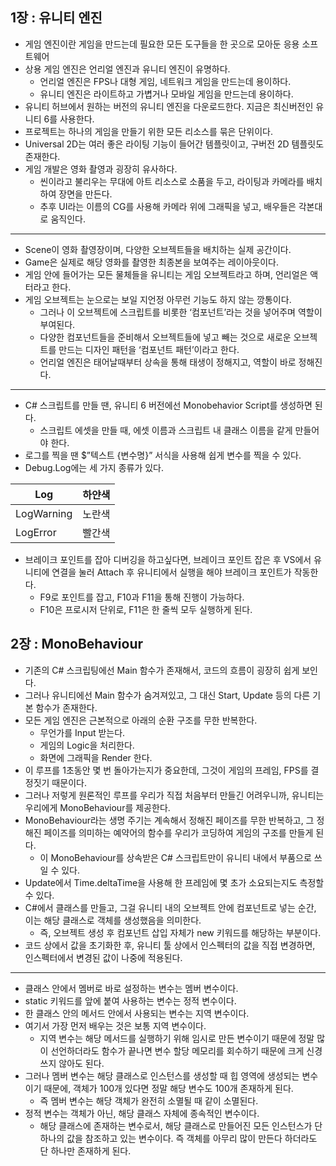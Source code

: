 ## 1장 : 유니티 엔진

- 게임 엔진이란 게임을 만드는데 필요한 모든 도구들을 한 곳으로 모아둔 응용 소프트웨어
- 상용 게임 엔진은 언리얼 엔진과 유니티 엔진이 유명하다.
    - 언리얼 엔진은 FPS나 대형 게임, 네트워크 게임을 만드는데 용이하다.
    - 유니티 엔진은 라이트하고 가볍거나 모바일 게임을 만드는데 용이하다.
- 유니티 허브에서 원하는 버전의 유니티 엔진을 다운로드한다. 지금은 최신버전인 유니티 6를 사용한다.
- 프로젝트는 하나의 게임을 만들기 위한 모든 리소스를 묶은 단위이다.
- Universal 2D는 여러 좋은 라이팅 기능이 들어간 템플릿이고, 구버전 2D 템플릿도 존재한다.
- 게임 개발은 영화 촬영과 굉장히 유사하다.
    - 씬이라고 불리우는 무대에 아트 리소스로 소품을 두고, 라이팅과 카메라를 배치하여 장면을 만든다.
    - 추후 UI라는 이름의 CG를 사용해 카메라 위에 그래픽을 넣고, 배우들은 각본대로 움직인다.

---

- Scene이 영화 촬영장이며, 다양한 오브젝트들을 배치하는 실제 공간이다.
- Game은 실제로 해당 영화를 촬영한 최종본을 보여주는 레이아웃이다.
- 게임 안에 들어가는 모든 물체들을 유니티는 게임 오브젝트라고 하며, 언리얼은 액터라고 한다.
- 게임 오브젝트는 눈으로는 보일 지언정 아무런 기능도 하지 않는 깡통이다.
    - 그러나 이 오브젝트에 스크립트를 비롯한 ‘컴포넌트’라는 것을 넣어주며 역할이 부여된다.
    - 다양한 컴포넌트들을 준비해서 오브젝트들에 넣고 빼는 것으로 새로운 오브젝트를 만드는 디자인 패턴을 ‘컴포넌트 패턴’이라고 한다.
    - 언리얼 엔진은 태어날때부터 상속을 통해 태생이 정해지고, 역할이 바로 정해진다.
---

- C# 스크립트를 만들 땐, 유니티 6 버전에선 Monobehavior Script를 생성하면 된다.
    - 스크립트 에셋을 만들 때, 에셋 이름과 스크립트 내 클래스 이름을 같게 만들어야 한다.
- 로그를 찍을 땐 $”텍스트 {변수명}” 서식을 사용해 쉽게 변수를 찍을 수 있다.
- Debug.Log에는 세 가지 종류가 있다.

| Log | 하얀색 |
| --- | --- |
| LogWarning | 노란색 |
| LogError | 빨간색 |
- 브레이크 포인트를 잡아 디버깅을 하고싶다면, 브레이크 포인트 잡은 후 VS에서 유니티에 연결을 눌러 Attach 후 유니티에서 실행을 해야 브레이크 포인트가 작동한다.
    - F9로 포인트를 잡고, F10과 F11을 통해 진행이 가능하다.
    - F10은 프로시저 단위로, F11은 한 줄씩 모두 실행하게 된다.

## 2장 : MonoBehaviour

- 기존의 C# 스크립팅에선 Main 함수가 존재해서, 코드의 흐름이 굉장히 쉽게 보인다.
- 그러나 유니티에선 Main 함수가 숨겨져있고, 그 대신 Start, Update 등의 다른 기본 함수가 존재한다.
- 모든 게임 엔진은 근본적으로 아래의 순환 구조를 무한 반복한다.
    - 무언가를 Input 받는다.
    - 게임의 Logic을 처리한다.
    - 화면에 그래픽을 Render 한다.
- 이 루프를 1초동안 몇 번 돌아가는지가 중요한데, 그것이 게임의 프레임, FPS를 결정짓기 때문이다.
- 그러나 저렇게 원론적인 루프를 우리가 직접 처음부터 만들긴 어려우니까, 유니티는 우리에게 MonoBehaviour를 제공한다.
- MonoBehaviour라는 생명 주기는 계속해서 정해진 페이즈를 무한 반복하고, 그 정해진 페이즈를 의미하는 예약어의 함수를 우리가 코딩하여 게임의 구조를 만들게 된다.
    - 이 MonoBehaviour를 상속받은 C# 스크립트만이 유니티 내에서 부품으로 쓰일 수 있다.
- Update에서 Time.deltaTime을 사용해 한 프레임에 몇 초가 소요되는지도 측정할 수 있다.
- C#에서 클래스를 만들고, 그걸 유니티 내의 오브젝트 안에 컴포넌트로 넣는 순간, 이는 해당 클래스로 객체를 생성했음을 의미한다.
    - 즉, 오브젝트 생성 후 컴포넌트 삽입 자체가 new 키워드를 해당하는 부분이다.
- 코드 상에서 값을 초기화한 후, 유니티 툴 상에서 인스펙터의 값을 직접 변경하면, 인스펙터에서 변경된 값이 나중에 적용된다.
---

- 클래스 안에서 멤버로 바로 설정하는 변수는 멤버 변수이다.
- static 키워드를 앞에 붙여 사용하는 변수는 정적 변수이다.
- 한 클래스 안의 메서드 안에서 사용되는 변수는 지역 변수이다.
- 여기서 가장 먼저 배우는 것은 보통 지역 변수이다.
    - 지역 변수는 해당 메서드를 실행하기 위해 임시로 만든 변수이기 때문에 정말 많이 선언하더라도 함수가 끝나면 변수 할당 메모리를 회수하기 때문에 크게 신경쓰지 않아도 된다.
- 그러나 멤버 변수는 해당 클래스로 인스턴스를 생성할 때 힙 영역에 생성되는 변수이기 때문에, 객체가 100개 있다면 정말 해당 변수도 100개 존재하게 된다.
    - 즉 멤버 변수는 해당 객체가 완전히 소멸될 때 같이 소멸된다.
- 정적 변수는 객체가 아닌, 해당 클래스 자체에 종속적인 변수이다.
    - 해당 클래스에 존재하는 변수로서, 해당 클래스로 만들어진 모든 인스턴스가 단 하나의 값을 참조하고 있는 변수이다. 즉 객체를 아무리 많이 만든다 하더라도 단 하나만 존재하게 된다.